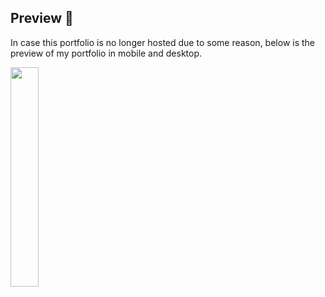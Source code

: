 ## Preview 💫

In case this portfolio is no longer hosted due to some reason, below is the preview of my portfolio in mobile and desktop.

<img src="https://github.com/lvamsavarthan/lvamsavarthan.github.io/blob/main/assets/img/Miscellaneous/preview.png" height="30%"/>